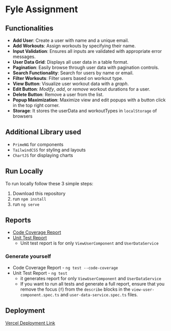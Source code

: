 # Fyle Assignment

## Functionalities

- **Add User**: Create a user with name and a unique email.
- **Add Workouts**: Assign workouts by specifying their name.
- **Input Validation**: Ensures all inputs are validated with appropriate error messages.
- **User Data Grid**: Displays all user data in a table format.
- **Pagination**: Easily browse through user data with pagination controls.
- **Search Functionality**: Search for users by name or email.
- **Filter Workouts**: Filter users based on workout type.
- **View Button**: Visualize user workout data with a _graph_.
- **Edit Button**: _Modify_, _add_, or _remove_ workout durations for a user.
- **Delete Button**: Remove a user from the list.
- **Popup Maximization**: Maximize view and edit popups with a button click in the top right corner.
- **Storage**: It stores the userData and workoutTypes in `localStorage` of browsers

## Additional Library used
- `PrimeNG` for components
- `TailwindCSS` for styling and layouts
- `ChartJS` for displaying charts

## Run Locally
To run locally follow these 3 simple steps:

1. Download this repository
2. run `npm install`
3. run `ng serve`

## Reports

- [Code Coverage Report](https://github.com/Hitendra18/fyle-assignment/blob/main/misc/code-coverage-report.pdf)
- [Unit Test Report](https://github.com/Hitendra18/fyle-assignment/blob/main/misc/unit-test-report.pdf)
  - Unit test report is for only `ViewUserComponent` and `UserDataService`
### Generate yourself
- Code Coverage Report - `ng test --code-coverage`
- Unit Test Report - `ng test`
  - it generates report for only `ViewUserComponent` and `UserDataService`
  - If you want to run all tests and generate a full report, ensure that you remove the focus (`f`) from the `describe` blocks in the `view-user-component.spec.ts` and `user-data-service.spec.ts` files.

## Deployment

[Vercel Deployment Link](https://fyle-assignment-phi.vercel.app/)
